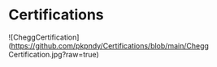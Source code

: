 # Certifications

![CheggCertification](https://github.com/pkpndy/Certifications/blob/main/Chegg Certification.jpg?raw=true)
